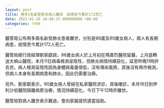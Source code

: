 ```yaml
---
layout: post
title: 再多2名新型肺炎病人離世　疫情至今累計172死亡
date: 2021-01-26 16:46:37.000000000 +08:00
categories: rthk
---
```


醫管局公布再多兩名新型肺炎患者離世，分別是86歲及90歲女病人，兩人有長期病患，疫情至今累計172人死亡。

醫管局總行政經理劉家獻說，86歲女病人於上月初在瑪嘉烈醫院留醫，上月底轉送大嶼山醫院，本月11日病毒檢測呈陰性，但肺炎病情持續惡化，延至昨晚11時許去世。病人檢測呈陰性因為身體病毒量很低，沒有傳染風險，其後沒有再作檢測，但病人本身有長期病患和肺炎，因此仍需要治療。

另外，劉家獻表示，90歲女病人曾經在私家醫院求診，其後確診，本月16日到伊利沙伯醫院隔離病房治療，情況持續惡化，今日下午12時許離世。

醫管局對病人離世表示難過，會向家屬提供適當協助。
